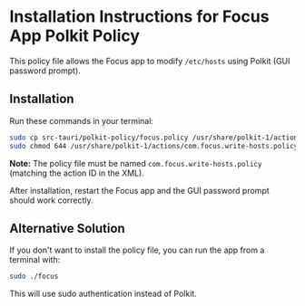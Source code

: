 # Installation Instructions for Focus App Polkit Policy

This policy file allows the Focus app to modify `/etc/hosts` using Polkit (GUI password prompt).

## Installation

Run these commands in your terminal:

```bash
sudo cp src-tauri/polkit-policy/focus.policy /usr/share/polkit-1/actions/com.focus.write-hosts.policy
sudo chmod 644 /usr/share/polkit-1/actions/com.focus.write-hosts.policy
```

**Note:** The policy file must be named `com.focus.write-hosts.policy` (matching the action ID in the XML).

After installation, restart the Focus app and the GUI password prompt should work correctly.

## Alternative Solution

If you don't want to install the policy file, you can run the app from a terminal with:
```bash
sudo ./focus
```

This will use sudo authentication instead of Polkit.

